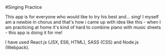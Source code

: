 #Singing Practice

This app is for everyone who would like to try his best and... sing! I myself am a newbie in chorus and that's how i came up with idea like this - when I am practicing at home it's kind of hard to combine piano with music sheets - this app is doing it for me!

I have used React.js (JSX, ES6, HTML), SASS (CSS) and Node.js (Webpack).
